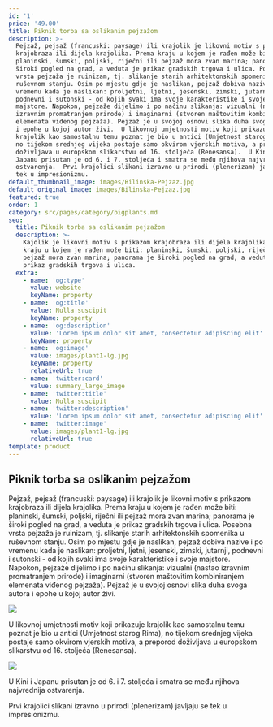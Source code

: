 ```yaml
---
id: '1'
price: '49.00'
title: Piknik torba sa oslikanim pejzažom
description: >-
  Pejzaž, pejsaž (francuski: paysage) ili krajolik je likovni motiv s prikazom
  krajobraza ili dijela krajolika. Prema kraju u kojem je rađen može biti:
  planinski, šumski, poljski, riječni ili pejzaž mora zvan marina; panorama je
  široki pogled na grad, a veduta je prikaz gradskih trgova i ulica. Posebna
  vrsta pejzaža je ruinizam, tj. slikanje starih arhitektonskih spomenika u
  ruševnom stanju. Osim po mjestu gdje je naslikan, pejzaž dobiva nazive i po
  vremenu kada je naslikan: proljetni, ljetni, jesenski, zimski, jutarnji,
  podnevni i sutonski - od kojih svaki ima svoje karakteristike i svoje
  majstore. Napokon, pejzaže dijelimo i po načinu slikanja: vizualni (nastao
  izravnim promatranjem prirode) i imaginarni (stvoren maštovitim kombiniranjem
  elemenata viđenog pejzaža). Pejzaž je u svojoj osnovi slika duha svoga autora
  i epohe u kojoj autor živi.  U likovnoj umjetnosti motiv koji prikazuje
  krajolik kao samostalnu temu poznat je bio u antici (Umjetnost starog Rima),
  no tijekom srednjeg vijeka postaje samo okvirom vjerskih motiva, a preporod
  doživljava u europskom slikarstvu od 16. stoljeća (Renesansa).  U Kini i
  Japanu prisutan je od 6. i 7. stoljeća i smatra se među njihova najvrednija
  ostvarenja.  Prvi krajolici slikani izravno u prirodi (plenerizam) javljaju se
  tek u impresionizmu. 
default_thumbnail_image: images/Bilinska-Pejzaz.jpg
default_original_image: images/Bilinska-Pejzaz.jpg
featured: true
order: 1
category: src/pages/category/bigplants.md
seo:
  title: Piknik torba sa oslikanim pejzažom
  description: >-
    Kajolik je likovni motiv s prikazom krajobraza ili dijela krajolika. Prema
    kraju u kojem je rađen može biti: planinski, šumski, poljski, riječni ili
    pejzaž mora zvan marina; panorama je široki pogled na grad, a veduta je
    prikaz gradskih trgova i ulica.
  extra:
    - name: 'og:type'
      value: website
      keyName: property
    - name: 'og:title'
      value: Nulla suscipit
      keyName: property
    - name: 'og:description'
      value: 'Lorem ipsum dolor sit amet, consectetur adipiscing elit'
      keyName: property
    - name: 'og:image'
      value: images/plant1-lg.jpg
      keyName: property
      relativeUrl: true
    - name: 'twitter:card'
      value: summary_large_image
    - name: 'twitter:title'
      value: Nulla suscipit
    - name: 'twitter:description'
      value: 'Lorem ipsum dolor sit amet, consectetur adipiscing elit'
    - name: 'twitter:image'
      value: images/plant1-lg.jpg
      relativeUrl: true
template: product
---
```

## Piknik torba sa oslikanim pejzažom



Pejzaž, pejsaž (francuski: paysage) ili krajolik je likovni motiv s prikazom krajobraza ili dijela krajolika. Prema kraju u kojem je rađen može biti: planinski, šumski, poljski, riječni ili pejzaž mora zvan marina; panorama je široki pogled na grad, a veduta je prikaz gradskih trgova i ulica. Posebna vrsta pejzaža je ruinizam, tj. slikanje starih arhitektonskih spomenika u ruševnom stanju. Osim po mjestu gdje je naslikan, pejzaž dobiva nazive i po vremenu kada je naslikan: proljetni, ljetni, jesenski, zimski, jutarnji, podnevni i sutonski - od kojih svaki ima svoje karakteristike i svoje majstore. Napokon, pejzaže dijelimo i po načinu slikanja: vizualni (nastao izravnim promatranjem prirode) i imaginarni (stvoren maštovitim kombiniranjem elemenata viđenog pejzaža). Pejzaž je u svojoj osnovi slika duha svoga autora i epohe u kojoj autor živi.

![](/images/pejzaz-gorski-michal-stanko\_1.jpg)

U likovnoj umjetnosti motiv koji prikazuje krajolik kao samostalnu temu poznat je bio u antici (Umjetnost starog Rima), no tijekom srednjeg vijeka postaje samo okvirom vjerskih motiva, a preporod doživljava u europskom slikarstvu od 16. stoljeća (Renesansa).

![](/images/pejzaz-akwarela,hhgscrfpftmjfrcs.jpg)

U Kini i Japanu prisutan je od 6. i 7. stoljeća i smatra se među njihova najvrednija ostvarenja.

Prvi krajolici slikani izravno u prirodi (plenerizam) javljaju se tek u impresionizmu.
